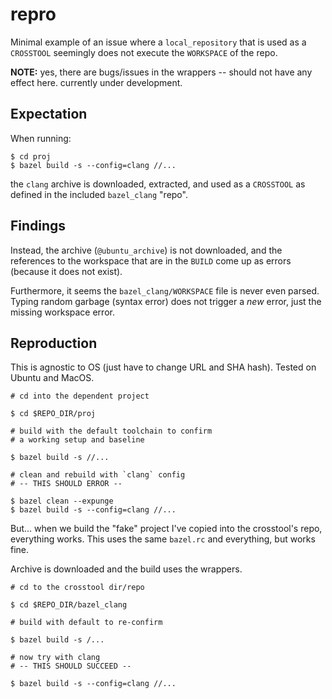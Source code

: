 repro
========

Minimal example of an issue where a `local_repository` that is
used as a `CROSSTOOL` seemingly does not execute the `WORKSPACE`
of the repo.

**NOTE:** yes, there are bugs/issues in the wrappers -- should not
have any effect here. currently under development.


Expectation
------------

When running:

```
$ cd proj
$ bazel build -s --config=clang //...
```

the `clang` archive is downloaded, extracted, and used as a
`CROSSTOOL` as defined in the included `bazel_clang` "repo".



Findings
----------

Instead, the archive (`@ubuntu_archive`) is not downloaded,
and the references to the workspace that are in the `BUILD`
come up as errors (because it does not exist).


Furthermore, it seems the `bazel_clang/WORKSPACE` file is never
even parsed. Typing random garbage (syntax error) does not
trigger a _new_ error, just the missing workspace error.




Reproduction
-------------

This is agnostic to OS (just have to change URL and SHA hash).
Tested on Ubuntu and MacOS.

```
# cd into the dependent project

$ cd $REPO_DIR/proj

# build with the default toolchain to confirm
# a working setup and baseline

$ bazel build -s //...

# clean and rebuild with `clang` config
# -- THIS SHOULD ERROR --

$ bazel clean --expunge
$ bazel build -s --config=clang //...
```

But... when we build the "fake" project I've copied into
the crosstool's repo, everything works. This uses the same
`bazel.rc` and everything, but works fine.

Archive is downloaded and the build uses the wrappers.

```
# cd to the crosstool dir/repo

$ cd $REPO_DIR/bazel_clang

# build with default to re-confirm

$ bazel build -s /...

# now try with clang
# -- THIS SHOULD SUCCEED --

$ bazel build -s --config=clang //...
```
